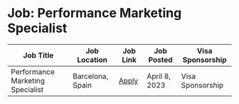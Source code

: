# Job: Performance Marketing Specialist

| Job Title | Job Location | Job Link | Job Posted | Visa Sponsorship |
| --- | --- | --- | --- | --- |
| Performance Marketing Specialist | Barcelona, Spain | [Apply](https://boards.eu.greenhouse.io/wallapop/jobs/4104839101) | April 8, 2023 | Visa Sponsorship |
